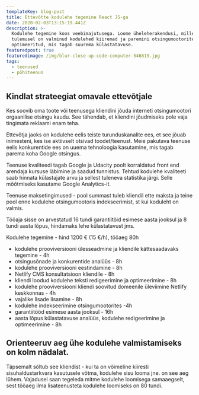 ```yaml
---
templateKey: blog-post
title: Ettevõtte kodulehe tegemine React JS-ga
date: 2020-02-03T13:15:19.441Z
description: >-
  Kodulehe tegemine koos veebimajutusega. Loome üheleherakendusi, mille
  tulemusel on valminud kodulehed kiiremad ja paremini otsingumootoritele
  optimeeritud, mis tagab suurema külastatavuse.
featuredpost: true
featuredimage: /img/blur-close-up-code-computer-546819.jpg
tags:
  - teenused
  - põhiteenus
---
```

## Kindlat strateegiat omavale ettevõtjale

Kes soovib oma toote või teenusega kliendini jõuda interneti otsingumootori orgaanilise otsingu kaudu. See tähendab, et kliendini jõudmiseks pole vaja tingimata reklaami enam teha.

Ettevõtja jaoks on kodulehe eelis teiste turunduskanalite ees, et see jõuab inimesteni, kes ise aktiivselt otsivad toodet/teenust. Meie pakutava teenuse eelis konkurentide ees on uuema tehnoloogia kasutamine, mis tagab parema koha Google otsingus. 

Teenuse kvaliteedi tagab Google ja Udacity poolt korraldatud front end arendaja kursuse läbimine ja saadud tunnistus. Tehtud kodulehe kvaliteeti saab hinnata külastajate arvu ja sellest tuleneva statistika järgi. Selle mõõtmiseks kasutame Google Analytics-it. 

Teenuse maksetingimused - pool summast tuleb kliendil ette maksta ja teine pool enne kodulehe otsingumootoris indekseerimist, st kui koduleht on valmis.

Tööaja sisse on arvestatud 16 tundi garantiitöid esimese aasta jooksul ja 8 tundi aasta lõpus, hindamaks lehe külastatavust jms.

Kodulehe tegemine - hind 1200 € (15 €/h), tööaeg 80h

* kodulehe prooviversiooni ülesseadmine ja kliendile kättesaadavaks tegemine - 4h
* otsingusõnade ja konkurentide analüüs - 8h
* kodulehe prooviversiooni eestindamine - 8h
* Netlify CMS konsultatsioon kliendile - 8h
* kliendi loodud kodulehe teksti redigeerimine ja optimeerimine - 8h
* kodulehe prooviversiooni kliendi soovitud domeenile üleviimine Netlify keskkonnas - 4h
* vajalike lisade lisamine - 8h
* kodulehe indekseerimine otsingumootorites -4h
* garantiitööd esimese aasta jooksul - 16h
* aasta lõpus külastatavuse analüüs, kodulehe redigeerimine ja optimeerimine - 8h

## Orienteeruv aeg ühe kodulehe valmistamiseks on kolm nädalat.

Täpsemalt sõltub see kliendist - kui ta on võimeline kiiresti sisuhaldustarkvara kasutusele võtma, kodulehe sisu looma jne. on see aeg lühem. Vajadusel saan tegeleda mitme kodulehe loomisega samaaegselt, sest tööaeg ilma lisateenusteta kodulehe loomiseks on 80 tundi.
